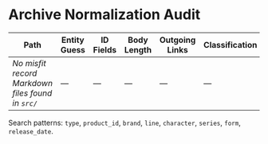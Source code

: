 # Archive Normalization Audit

| Path                                              | Entity Guess | ID Fields | Body Length | Outgoing Links | Classification |
| ------------------------------------------------- | ------------ | --------- | ----------- | -------------- | -------------- |
| _No misfit record Markdown files found in `src/`_ | —            | —         | —           | —              | —              |

Search patterns: `type`, `product_id`, `brand`, `line`, `character`, `series`,
`form`, `release_date`.
